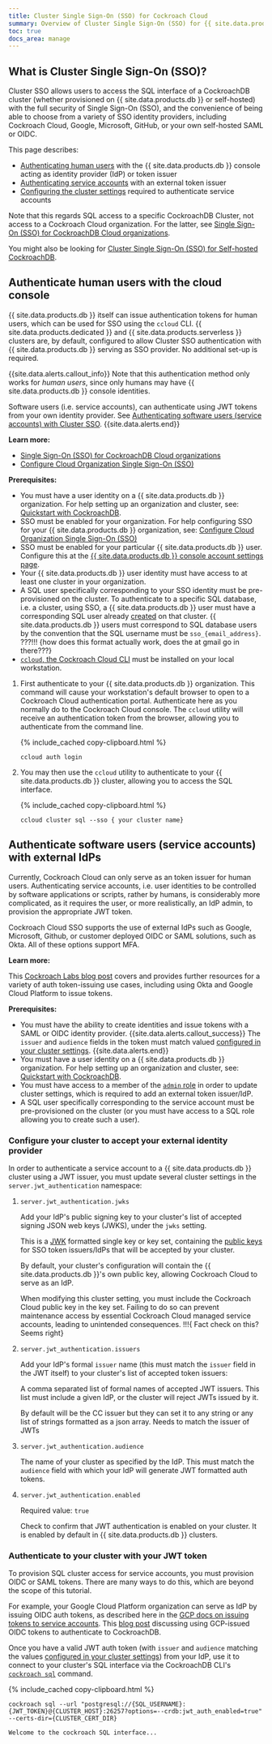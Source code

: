 ```yaml
---
title: Cluster Single Sign-On (SSO) for Cockroach Cloud
summary: Overview of Cluster Single Sign-On (SSO) for {{ site.data.products.db }}, and review of workflows for authenticating human and bot users, and for configuring required cluster settings.
toc: true
docs_area: manage
---
```


## What is Cluster Single Sign-On (SSO)?

Cluster SSO allows users to access the SQL interface of a CockroachDB cluster (whether provisioned on {{ site.data.products.db }} or self-hosted) with the full security of Single Sign-On (SSO), and the convenience of being able to choose from a variety of SSO identity providers, including Cockroach Cloud, Google, Microsoft, GitHub, or your own self-hosted SAML or OIDC.

This page describes:

- [Authenticating human users](#authenticate-human-users-with-the-cloud-console) with the {{ site.data.products.db }} console acting as identity provider (IdP) or token issuer
- [Authenticating service accounts](#authenticate-software-users-service-accounts-with-external-idps) with an external token issuer
- [Configuring the cluster settings](#configure-your-cluster-to-accept-your-external-identity-provider) required to authenticate service accounts

Note that this regards SQL access to a specific CockroachDB Cluster, not access to a Cockroach Cloud organization. For the latter, see [Single Sign-On (SSO) for CockroachDB Cloud organizations](cloud-org-sso.html).

You might also be looking for [Cluster Single Sign-On (SSO) for Self-hosted CockroachDB](../v22.2/sso-sql.html).

## Authenticate human users with the cloud console

{{ site.data.products.db }} itself can issue authentication tokens for human users, which can be used for SSO using the `ccloud` CLI. {{ site.data.products.dedicated }} and {{ site.data.products.serverless }} clusters are, by default, configured to allow Cluster SSO authentication with {{ site.data.products.db }} serving as SSO provider. No additional set-up is required.

{{site.data.alerts.callout_info}}
Note that this authentication method only works for *human users*, since only humans may have {{ site.data.products.db }} console identities.

Software users (i.e. service accounts), can authenticate using JWT tokens from your own identity provider. See [Authenticating software users (service accounts) with Cluster SSO](#authenticate-human-users-with-the-cloud-console).
{{site.data.alerts.end}}

**Learn more:**

- [Single Sign-On (SSO) for CockroachDB Cloud organizations](cloud-org-sso.html#cloud-organization-sso)
- [Configure Cloud Organization Single Sign-On (SSO)](configure-cloud-org-sso.html)

**Prerequisites:**

- You must have a user identity on a {{ site.data.products.db }} organization. For help setting up an organization and cluster, see: [Quickstart with CockroachDB](quickstart.html).
- SSO must be enabled for your organization. For help configuring SSO for your {{ site.data.products.db }} organization, see: [Configure Cloud Organization Single Sign-On (SSO)](configure-cloud-org-sso.html)
- SSO must be enabled for your particular {{ site.data.products.db }} user. Configure this at the [{{ site.data.products.db }} console account settings page](https://cockroachlabs.cloud/account/profile).
- Your {{ site.data.products.db }} user identity must have access to at least one cluster in your organization.
- A SQL user specifically corresponding to your SSO identity must be pre-provisioned on the cluster. To authenticate to a specific SQL database, i.e. a cluster, using SSO, a {{ site.data.products.db }} user must have a corresponding SQL user already [created](../{{site.versions["stable"]}}/create-user.html#create-a-user) on that cluster. {{ site.data.products.db }} users must correspond to SQL database users by the convention that the SQL username must be `sso_{email_address}`. ???!!! {how does this format actually work, does the at gmail go in there???}
- [`ccloud`, the Cockroach Cloud CLI](ccloud-get-started.html) must be installed on your local workstation.


1. First authenticate to your {{ site.data.products.db }} organization. This command will cause your workstation's default browser to open to a Cockroach Cloud authentication portal. Authenticate here as you normally do to the Cockroach Cloud console. The `ccloud` utility will receive an authentication token from the browser, allowing you to authenticate from the command line.

	{% include_cached copy-clipboard.html %}
	~~~shell
	ccloud auth login
	~~~

1. You may then use the `ccloud` utility to authenticate to your {{ site.data.products.db }} cluster, allowing you to access the SQL interface.

	{% include_cached copy-clipboard.html %}
	~~~shell
	ccloud cluster sql --sso { your cluster name}
	~~~

## Authenticate software users (service accounts) with external IdPs

Currently, Cockroach Cloud can only serve as an token issuer for human users. Authenticating service accounts, i.e. user identities to be controlled by software applications or scripts, rather by humans, is considerably more complicated, as it requires the user, or more realistically, an IdP admin, to provision the appropriate JWT token.

Cockroach Cloud SSO supports the use of external IdPs such as Google, Microsoft, Github, or customer deployed OIDC or SAML solutions, such as Okta. All of these options support MFA.

**Learn more:**

This [Cockroach Labs blog post](https://www.cockroachlabs.com/blog/) covers and provides further resources for a variety of auth token-issuing use cases, including using Okta and Google Cloud Platform to issue tokens.

**Prerequisites:**

- You must have the ability to create identities and issue tokens with a SAML or OIDC identity provider.
	{{site.data.alerts.callout_success}}
	The `issuer` and `audience` fields in the token must match valued [configured in your cluster settings](#configure-your-cluster-to-accept-your-external-identity-provider).
	{{site.data.alerts.end}}
- You must have a user identity on a {{ site.data.products.db }} organization. For help setting up an organization and cluster, see: [Quickstart with CockroachDB](quickstart.html).
- You must have access to a member of the [`admin` role](../{{site.versions["stable"]}}/security-reference/authorization.html#admin-role) in order to update cluster settings, which is required to add an external token issuer/IdP.
- A SQL user specifically corresponding to the service account must be pre-provisioned on the cluster (or you must have access to a SQL role allowing you to create such a user).

### Configure your cluster to accept your external identity provider

In order to authenticate a service account to a {{ site.data.products.db }} cluster using a JWT issuer, you must update several cluster settings in the `server.jwt_authentication` namespace:

1. `server.jwt_authentication.jwks`

	Add your IdP's public signing key to your cluster's list of accepted signing JSON web keys (JWKS), under the `jwks` setting.

	This is a [JWK](https://www.rfc-editor.org/rfc/rfc7517) formatted single key or key set, containing the [public keys](../{{site.versions["stable"]}}/security-reference/transport-layer-security.html#key-pairs) for SSO token issuers/IdPs that will be accepted by your cluster.

	By default, your cluster's configuration will contain the {{ site.data.products.db }}'s own public key, allowing Cockroach Cloud to serve as an IdP.

	When modifying this cluster setting, you must include the Cockroach Cloud public key in the key set. Failing to do so can prevent maintenance access by essential Cockroach Cloud managed service accounts, leading to unintended consequences. !!!{ Fact check on this? Seems right}

1. `server.jwt_authentication.issuers`

	Add your IdP's formal `issuer` name (this must match the `issuer` field in the JWT itself) to your cluster's list of accepted token issuers:

	A comma separated list of formal names of accepted JWT issuers. This list must include a given IdP, or the cluster will reject JWTs issued by it.

	By default will be the CC issuer but they can set it to any string or any list of strings formatted as a json array. Needs to match the issuer of JWTs

1. `server.jwt_authentication.audience`
	
	The name of your cluster as specified by the IdP. This must match the `audience` field with which your IdP will generate JWT formatted auth tokens.

1. `server.jwt_authentication.enabled`

	Required value: `true`

	Check to confirm that JWT authentication is enabled on your cluster. It is enabled by default in {{ site.data.products.db }} clusters.

### Authenticate to your cluster with your JWT token

To provision SQL cluster access for service accounts, you must provision OIDC or SAML tokens. There are many ways to do this, which are beyond the scope of this tutorial.

For example, your Google Cloud Platform organization can serve as IdP by issuing OIDC auth tokens, as described here in the [GCP docs on issuing tokens to service accounts](https://cloud.google.com/iam/docs/create-short-lived-credentials-direct#sa-credentials-oidc). This [blog post](https://morgans-blog.deno.dev/sso-crdb-gcp) discussing using GCP-issued OIDC tokens to authenticate to CockroachDB.

Once you have a valid JWT auth token (with `issuer` and `audience` matching the values [configured in your cluster settings](#configure-your-cluster-to-accept-your-external-identity-provider)) from your IdP, use it to connect to your cluster's SQL interface via the CockroachDB CLI's [`cockroach sql`](../{{site.versions["stable"]}}/cockroach-sql.html) command.

{% include_cached copy-clipboard.html %}
~~~shell
cockroach sql --url "postgresql://{SQL_USERNAME}:{JWT_TOKEN}@{CLUSTER_HOST}:26257?options=--crdb:jwt_auth_enabled=true" --certs-dir={CLUSTER_CERT_DIR}
~~~

~~~txt
Welcome to the cockroach SQL interface...
~~~
